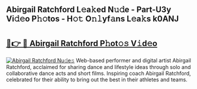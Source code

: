 ## Abirgail Ratchford L𝚎a𝚔ed N𝚞𝚍e - Part-U3y Vi𝚍𝚎o P𝚑𝚘tos - H𝚘𝚝 O𝚗𝚕yf𝚊ns L𝚎a𝚔s k0ANJ

# <h2><a href="http://kf242w0.oniu.top/?m=Abirgail+Ratchford">🔗👉 🔴 Abirgail Ratchford P𝚑ot𝚘𝚜 V𝚒d𝚎o</a></h2>

[![Abirgail Ratchford Nu𝚍e𝚜](https://i.imgur.com/0qMVB7G.gif)](http://kf242w0.oniu.top/?m=Abirgail+Ratchford)
Web-based performer and digital artist Abirgail Ratchford, acclaimed for sharing dance and lifestyle ideas through solo and collaborative dance acts and short films. Inspiring coach Abirgail Ratchford, celebrated for their ability to bring out the best in their athletes and teams.  

